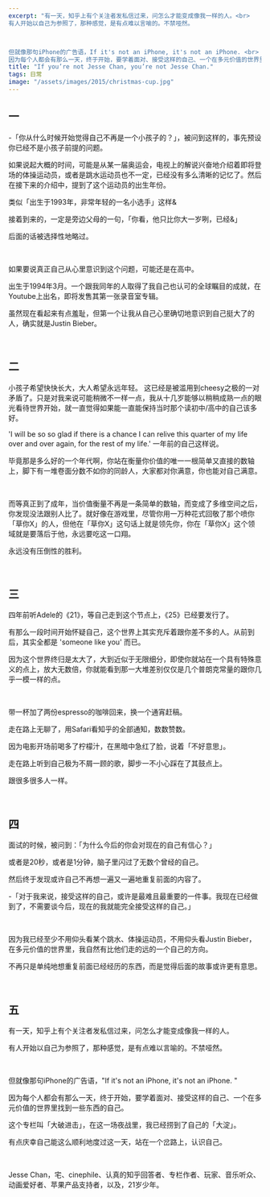 ```yaml
---
excerpt: "有一天，知乎上有个关注者发私信过来，问怎么才能变成像我一样的人。<br>
有人开始以自己为参照了，那种感觉，是有点难以言喻的。不禁哑然。



但就像那句iPhone的广告语，If it's not an iPhone, it's not an iPhone. <br>
因为每个人都会有那么一天，终于开始，要学着面对、接受这样的自己、一个在多元价值的世界里找到一些东西的自己。"
title: "If you’re not Jesse Chan, you’re not Jesse Chan."
tags: 日常
image: "/assets/images/2015/christmas-cup.jpg"
---
```


## 一

-「你从什么时候开始觉得自己不再是一个小孩子的？」，被问到这样的，事先预设你已经不是小孩子前提的问题。

如果说起大概的时间，可能是从某一届奥运会，电视上的解说兴奋地介绍着即将登场的体操运动员，或者是跳水运动员也不一定，已经没有多么清晰的记忆了。然后在接下来的介绍中，提到了这个运动员的出生年份。

类似「出生于1993年，非常年轻的一名小选手」这样&

接着到来的，一定是旁边父母的一句，「你看，他只比你大一岁咧，已经&」

后面的话被选择性地略过。

<br>

如果要说真正自己从心里意识到这个问题，可能还是在高中。

出生于1994年3月。一个跟我同年的人取得了我自己也认可的全球瞩目的成就，在Youtube上出名，即将发售其第一张录音室专辑。

虽然现在看起来有点羞耻，但第一个让我从自己心里确切地意识到自己挺大了的人，确实就是Justin Bieber。

<br>

## 二

小孩子希望快快长大，大人希望永远年轻。 这已经是被滥用到cheesy之极的一对矛盾了。只是对我来说可能稍微不一样一点，我从十几岁能够以稍稍成熟一点的眼光看待世界开始，就一直觉得如果能一直能保持当时那个读初中/高中的自己该多好。

'I will be so so glad if there is a chance I can relive this quarter of my life over and over again, for the rest of my life.' 一年前的自己这样说。

毕竟那是多么好的一个年代啊，你站在衡量你价值的唯一一根简单又直接的数轴上，脚下有一堆卷面分数不如你的同龄人，大家都对你满意，你也能对自己满意。

<br>

而等真正到了成年，当价值衡量不再是一条简单的数轴，而变成了多维空间之后，你发现没法跟别人比了。就好像在游戏里，尽管你用一万种花式回敬了那个喷你「草你X」的人，但他在「草你X」这句话上就是领先你，你在「草你X」这个领域就是要落后于他，永远要吃这一口翔。

永远没有压倒性的胜利。

<br>

## 三

四年前听Adele的《21》，等自己走到这个节点上，《25》已经要发行了。

有那么一段时间开始怀疑自己，这个世界上其实充斥着跟你差不多的人。从前到后，其实全都是 'someone like you' 而已。

因为这个世界终归是太大了，大到近似于无限细分，即使你就站在一个具有特殊意义的点上，放大无数倍，你就能看到那一大堆差别仅仅是几个普朗克常量的跟你几乎一模一样的点。

<br>

带一杯加了两份espresso的咖啡回来，换一个通宵赶稿。

走在路上无聊了，用Safari看知乎的全部通知，数数赞数。

因为电影开场前喝多了柠檬汁，在黑暗中急红了脸，说着「不好意思」。

走在路上听到自己极为不屑一顾的歌，脚步一不小心踩在了其鼓点上。

跟很多很多人一样。

<br>

## 四

面试的时候，被问到：「为什么今后的你会对现在的自己有信心？」

或者是20秒，或者是1分钟，脑子里闪过了无数个曾经的自己。

然后终于发现或许自己不再想一遍又一遍地重复前面的内容了。

-「对于我来说，接受这样的自己，或许是最难且最重要的一件事。我现在已经做到了，不需要谈今后，现在的我就能完全接受这样的自己。」

<br>

因为我已经至少不用仰头看某个跳水、体操运动员，不用仰头看Justin Bieber，在多元价值的世界里，我自然有比他们走的远的一个自己的方向。

不再只是单纯地想重复前面已经经历的东西，而是觉得后面的故事或许更有意思。

<br>

## 五

有一天，知乎上有个关注者发私信过来，问怎么才能变成像我一样的人。

有人开始以自己为参照了，那种感觉，是有点难以言喻的。不禁哑然。

<br>

但就像那句iPhone的广告语，"If it's not an iPhone, it's not an iPhone. "

因为每个人都会有那么一天，终于开始，要学着面对、接受这样的自己、一个在多元价值的世界里找到一些东西的自己。

这个专栏叫「大破进击」，在这一场夜战里，我已经捞到了自己的「大淀」。

有点庆幸自己能这么顺利地度过这一天，站在一个岔路上，认识自己。

<br>

Jesse Chan，宅、cinephile、认真的知乎回答者、专栏作者、玩家、音乐听众、动画爱好者、苹果产品支持者，以及，21岁少年。
